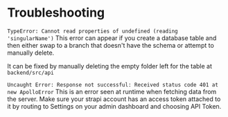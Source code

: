 # Troubleshooting

`TypeError: Cannot read properties of undefined (reading 'singularName')`
This error can appear if you create a database table and then either swap to a branch that doesn't have the schema or attempt to manually delete.

It can be fixed by manually deleting the empty folder left for the table at `backend/src/api`

`Uncaught Error: Response not successful: Received status code 401 at new ApolloError`
This is an error seen at runtime when fetching data from the server. Make sure your strapi account has an access token attached to it by routing to Settings on your admin dashboard and choosing API Token. 